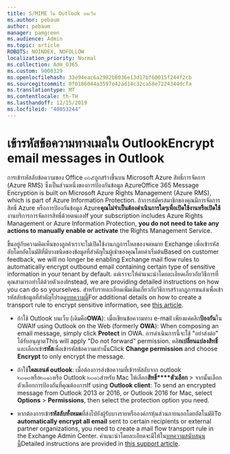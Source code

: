 ```yaml
---
title: S/MIME ใน Outlook บนเว็บ
ms.author: pebaum
author: pebaum
manager: pamgreen
ms.audience: Admin
ms.topic: article
ROBOTS: NOINDEX, NOFOLLOW
localization_priority: Normal
ms.collection: Adm_O365
ms.custom: 9000329
ms.openlocfilehash: 33e94eac6a2982b8036e13d17bf60015f244f2cb
ms.sourcegitcommit: 0f0186044a3597e42ad14c32ca58e7224344dcfa
ms.translationtype: MT
ms.contentlocale: th-TH
ms.lasthandoff: 12/15/2019
ms.locfileid: "40053244"
---
```

# <a name="encrypt-email-messages-in-outlook"></a><span data-ttu-id="563bc-102">เข้ารหัสข้อความทางเมลใน Outlook</span><span class="sxs-lookup"><span data-stu-id="563bc-102">Encrypt email messages in Outlook</span></span>

<span data-ttu-id="563bc-103">การเข้ารหัสลับข้อความของ Office ๓๖๕ถูกสร้างขึ้นบน Microsoft Azure สิทธิ์การจัดการ (Azure RMS) ซึ่งเป็นส่วนหนึ่งของการป้องกันข้อมูล Azure</span><span class="sxs-lookup"><span data-stu-id="563bc-103">Office 365 Message Encryption is built on Microsoft Azure Rights Management (Azure RMS), which is part of Azure Information Protection.</span></span> <span data-ttu-id="563bc-104">ถ้าการสมัครสมาชิกของคุณมีการจัดการสิทธิ์ Azure หรือการป้องกันข้อมูล Azure**คุณไม่จำเป็นต้องดำเนินการใดๆเพื่อเปิดใช้งานหรือเปิดใช้**งานบริการการจัดการสิทธิ์ด้วยตนเอง</span><span class="sxs-lookup"><span data-stu-id="563bc-104">If your subscription includes Azure Rights Management or Azure Information Protection, **you do not need to take any actions to manually enable or activate** the Rights Management Service.</span></span>

<span data-ttu-id="563bc-105">ขึ้นอยู่กับความคิดเห็นของลูกค้าเราจะไม่เปิดใช้งานกฎการไหลของจดหมาย Exchange เพื่อเข้ารหัสลับโดยอัตโนมัติที่มีบางชนิดของข้อมูลที่สำคัญในผู้เช่าของคุณโดยค่าเริ่มต้น</span><span class="sxs-lookup"><span data-stu-id="563bc-105">Based on customer feedback, we will no longer be enabling Exchange mail flow rules to automatically encrypt outbound email containing certain type of sensitive information in your tenant by default.</span></span> <span data-ttu-id="563bc-106">แต่เราจะให้คำแนะนำโดยละเอียดเกี่ยวกับวิธีการที่คุณสามารถทำได้ด้วยตัวเอง</span><span class="sxs-lookup"><span data-stu-id="563bc-106">Instead, we are providing detailed instructions on how you can do so yourselves.</span></span> <span data-ttu-id="563bc-107">สำหรับรายละเอียดเพิ่มเติมเกี่ยวกับวิธีการสร้างกฎการขนส่งเพื่อเข้ารหัสลับข้อมูลที่สำคัญโปรดดู[บทความนี้](https://aka.ms/OmeEtr)</span><span class="sxs-lookup"><span data-stu-id="563bc-107">For additional details on how to create a transport rule to encrypt sensitive information, see [this article](https://aka.ms/OmeEtr).</span></span>

- <span data-ttu-id="563bc-108">ถ้าใช้ Outlook บนเว็บ (เดิมคือ**OWA**): เมื่อเขียนข้อความทาง e-mail เพียงแค่คลิก**ป้องกัน**ใน OWA</span><span class="sxs-lookup"><span data-stu-id="563bc-108">If using Outlook on the Web (formerly **OWA**): When composing an email message, simply click **Protect** in OWA.</span></span> <span data-ttu-id="563bc-109">การดำเนินการนี้จะใช้ "อย่าส่งต่อ" ได้รับอนุญาต</span><span class="sxs-lookup"><span data-stu-id="563bc-109">This will apply "Do not forward" permission.</span></span> <span data-ttu-id="563bc-110">คลิ**กเปลี่ยนแปลงสิทธิ์**และเลือกเข้า**รหัส**เพื่อเข้ารหัสข้อความเท่านั้น</span><span class="sxs-lookup"><span data-stu-id="563bc-110">Click **Change permission** and choose **Encrypt** to only encrypt the message.</span></span>

- <span data-ttu-id="563bc-111">ถ้าใช้**ไคลเอนต์ outlook**: เมื่อต้องการส่งข้อความที่เข้ารหัสลับจาก outlook ๒๐๑๓หรือ๒๐๑๖หรือ Outlook ๒๐๑๖สำหรับ Mac ให้เลือก**สิทธิ์\*\*\*\*ตัวเลือก** > จากนั้นเลือกตัวเลือกการป้องกันที่คุณต้องการ</span><span class="sxs-lookup"><span data-stu-id="563bc-111">If using **Outlook client**: To send an encrypted message from Outlook 2013 or 2016, or Outlook 2016 for Mac, select **Options** > **Permissions**, then select the protection option you need.</span></span>

- <span data-ttu-id="563bc-112">หากต้องการเข้า**รหัสลับทั้งหมด**ที่ส่งไปยังผู้รับบางรายหรือองค์กรหุ้นส่วนภายนอกโดยอัตโนมัติ</span><span class="sxs-lookup"><span data-stu-id="563bc-112">To **automatically encrypt all email** sent to certain recipients or external partner organizations, you need to create a mail flow transport rule in the Exchange Admin Center.</span></span> <span data-ttu-id="563bc-113">คำแนะนำโดยละเอียดจะมีให้ใน[บทความสนับสนุนนี้](https://docs.microsoft.com/office365/securitycompliance/define-mail-flow-rules-to-encrypt-email#create-a-mail-flow-rule-to-encrypt-email-messages-with-the-new-ome-capabilities)</span><span class="sxs-lookup"><span data-stu-id="563bc-113">Detailed instructions are provided in [this support article](https://docs.microsoft.com/office365/securitycompliance/define-mail-flow-rules-to-encrypt-email#create-a-mail-flow-rule-to-encrypt-email-messages-with-the-new-ome-capabilities).</span></span>

